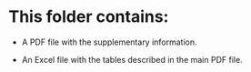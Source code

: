 # This folder contains:

- A PDF file with the supplementary information. 

- An Excel file with the tables described in the main PDF file. 
